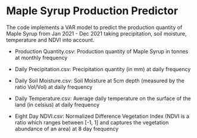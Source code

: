 # Maple Syrup Production Predictor

The code implements a VAR model to predict the production quantity of Maple Syrup  from Jan 2021 - Dec 2021 taking precipitation, soil moisture, temperature and NDVI into account.

- Production Quantity.csv: Production quantity of Maple Syrup in tonnes at monthly frequency
  
- Daily Precipitation.csv: Precipitation quantity (in mm) at daily frequency
  

- Daily Soil Moisture.csv: Soil Moisture at 5cm depth (measured by the ratio Vol/Vol) at daily frequency

  
- Daily Temperature.csv: Average daily temperature on the surface of the land (in celsius) at daily frequency
  

- Eight Day NDVI.csv: Normalized Difference Vegetation Index (NDVI is a ratio which ranges
between [-1, 1] and captures the vegetation abundance of an area) at 8 day
frequency
